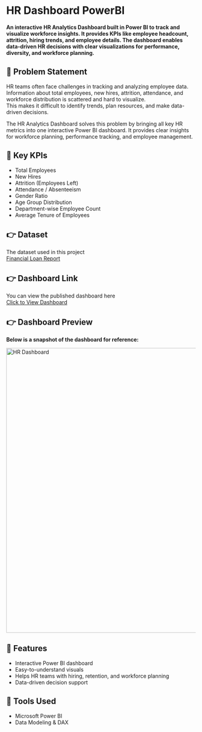 # HR Dashboard PowerBI
**An interactive HR Analytics Dashboard built in Power BI to track and visualize workforce insights. It provides KPIs like employee headcount, attrition, hiring trends, and employee details. The dashboard enables data-driven HR decisions with clear visualizations for performance, diversity, and workforce planning.**

## 📌 Problem Statement

HR teams often face challenges in tracking and analyzing employee data. Information about total employees, new hires, attrition, attendance, and workforce distribution is scattered and hard to visualize.  
This makes it difficult to identify trends, plan resources, and make data-driven decisions.  

The HR Analytics Dashboard solves this problem by bringing all key HR metrics into one interactive Power BI dashboard. It provides clear insights for workforce planning, performance tracking, and employee management.


## 📌 Key KPIs

- Total Employees  
- New Hires  
- Attrition (Employees Left)  
- Attendance / Absenteeism  
- Gender Ratio  
- Age Group Distribution  
- Department-wise Employee Count  
- Average Tenure of Employees


## 👉 Dataset
The dataset used in this project  
[Financial Loan Report](https://github.com/harshgholap05/HR-Dashboard-PowerBI/blob/main/Dataset%20FIle/HR%20DATASET.xlsx)


## 👉 Dashboard Link
You can view the published dashboard here  
[Click to View Dashboard](https://github.com/harshgholap05/HR-Dashboard-PowerBI/blob/main/HR%20Dashboard/HR%20DASHBOARD.pbix)  


## 👉 Dashboard Preview
**Below is a snapshot of the dashboard for reference:**

<img width="1394" height="755" alt="HR Dashboard" src="https://github.com/user-attachments/assets/61106152-c5f9-4938-8354-37682eed0f52" />


## 📌 Features

- Interactive Power BI dashboard  
- Easy-to-understand visuals  
- Helps HR teams with hiring, retention, and workforce planning  
- Data-driven decision support  

## 📌 Tools Used

- Microsoft Power BI  
- Data Modeling & DAX  
